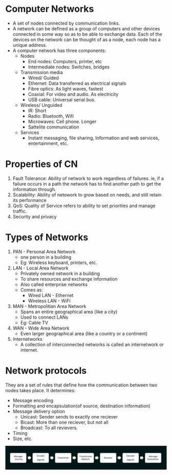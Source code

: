 # Computer Networks
- A set of nodes connected by communication links.
- A network can be defined as a group of computers and other devices connected in some way so as to be able to exchange data. Each of the devices on the network can be thought of as a node, each node has a unique address.
- A computer network has three components:
    - Nodes
        - End nodes: Computers, printer, etc
      - Intermediate nodes: Switches, bridges
    - Transmission media
        - Wired/ Guided
        - Ethernet: Data transferred as electrical signals
        - Fibre optics: As light waves, fastest
        - Coaxial: For video and audio. As electricity
        - USB cable: Universal serial bus. 
    - Wireless/ Unguided
        - IR: Short
        - Radio: Bluetooth, Wifi
        - Microwaves: Cell phone. Longer
        - Sattelite communication
    - Services
        - Instant messaging, file sharing, Information and web services, entertainment, etc. 

# Properties of CN
1. Fault Tolerance: Ability of network to work regardless of failures. ie, if a failure occurs in a path the network has to find another path to get the information through.
2. Scalability: Ability of netowork to grow based on needs, and still retain its performance
3. QoS: Quality of Service refers to ability to set priorities and manage traffic.
4. Security and privacy
  
# Types of Networks
1. PAN - Personal Area Network
   - one person in a building
   - Eg: Wireless keyboard, printers, etc.
2. LAN - Local Area Network
   - Privately owned network in a building
   - To share resources and exchange information
   - Also called enterprise networks
   - Comes as:
     - Wired LAN - Ethernet
     - Wireless LAN - WiFi
3. MAN - Metropolitian Area Network
   - Spans an entire geographical area (like a city)
   - Used to connect LANs
   - Eg: Cable TV
4. WAN - Wide Area Network
   - Even larger geographical area (like a country or a continent)
5. Internetworks
   - A collection of interconnected networks is called an internetwork or internet.

# Network protocols
They are a set of rules that define how the communication between two nodes takes place.
It determines:
 - Message encoding
 - Formatting and encapsulation(of source, destination information)
 - Message delivery option
   - Unicast: Sender sends to exactly one reciever
   - Bicast: More than one reciever, but not all
   - Broadcast: To all revievers.
 - Timing
 - Size, etc.

![Alt text](<Screenshot from 2023-11-19 11-33-34.png>)
